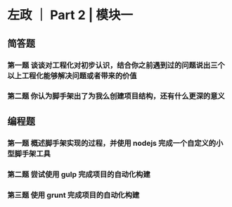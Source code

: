 # 左政 ｜ Part 2 | 模块一

## 简答题

### 第一题 谈谈对工程化对初步认识，结合你之前遇到过的问题说出三个以上工程化能够解决问题或者带来的价值

### 第二题 你认为脚手架出了为我么创建项目结构，还有什么更深的意义

## 编程题

### 第一题 概述脚手架实现的过程，并使用 nodejs 完成一个自定义的小型脚手架工具

### 第二题 尝试使用 gulp 完成项目的自动化构建

### 第三题 使用 grunt 完成项目的自动化构建


